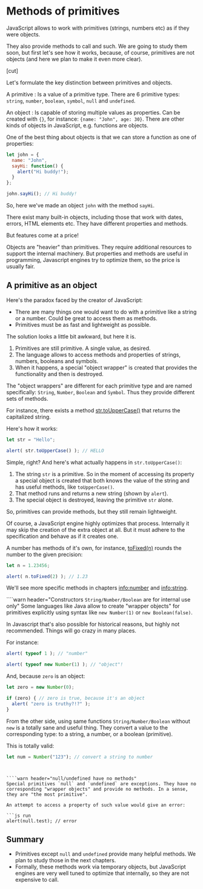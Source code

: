 # Methods of primitives

JavaScript allows to work with primitives (strings, numbers etc) as if they were objects.

They also provide methods to call and such. We are going to study them soon, but first let's see how it works, because, of course, primitives are not objects (and here we plan to make it even more clear).

[cut]

Let's formulate the key distinction between primitives and objects.

A primitive
: Is a value of a primitive type. There are 6 primitive types: `string`, `number`, `boolean`, `symbol`, `null` and `undefined`.

An object
: Is capable of storing multiple values as properties.
Can be created with `{}`, for instance: `{name: "John", age: 30}`. There are other kinds of objects in JavaScript, e.g. functions are objects.

One of the best thing about objects is that we can store a function as one of properties:

```js run
let john = {
  name: "John",
  sayHi: function() {
    alert("Hi buddy!");
  }
};

john.sayHi(); // Hi buddy!
```

So, here we've made an object `john` with the method `sayHi`.

There exist many built-in objects, including those that work with dates, errors, HTML elements etc. They have different properties and methods.

But features come at a price!

Objects are "heavier" than primitives. They require additional resources to support the internal machinery. But properties and methods are useful in programming, Javascript engines try to optimize them, so the price is usually fair.

## A primitive as an object

Here's the paradox faced by the creator of JavaScript:

- There are many things one would want to do with a primitive like a string or a number. Could be great to access them as methods.
- Primitives must be as fast and lightweight as possible.

The solution looks a little bit awkward, but here it is.

1. Primitives are still primitive. A single value, as desired.
2. The language allows to access methods and properties of strings, numbers, booleans and symbols.
3. When it happens, a special "object wrapper" is created that provides the functionality and then is destroyed.

The "object wrappers" are different for each primitive type and are named specifically: `String`, `Number`, `Boolean` and `Symbol`. Thus they provide different sets of methods.

For instance, there exists a method [str.toUpperCase()](https://developer.mozilla.org/en/docs/Web/JavaScript/Reference/Global_Objects/String/toUpperCase) that returns the capitalized string.

Here's how it works:

```js run
let str = "Hello";

alert( str.toUpperCase() ); // HELLO
```

Simple, right? And here's what actually happens in `str.toUpperCase()`:

1. The string `str` is a primitive. So in the moment of accessing its property a special object is created that both knows the value of the string and has useful methods, like `toUpperCase()`.
2. That method runs and returns a new string (shown by `alert`).
3. The special object is destroyed, leaving the primitive `str` alone.

So, primitives can provide methods, but they still remain lightweight.

Of course, a JavaScript engine highly optimizes that process. Internally it may skip the creation of the extra object at all. But it must adhere to the specification and behave as if it creates one.

A number has methods of it's own, for instance, [toFixed(n)](https://developer.mozilla.org/en-US/docs/Web/JavaScript/Reference/Global_Objects/Number/toFixed) rounds the number to the given precision:

```js run
let n = 1.23456;

alert( n.toFixed(2) ); // 1.23
```

We'll see more specific methods in chapters <info:number> and <info:string>.


````warn header="Constructors `String/Number/Boolean` are for internal use only"
Some languages like Java allow to create "wrapper objects" for primitives explicitly using syntax like `new Number(1)` or `new Boolean(false)`.

In Javascript that's also possible for historical reasons, but highly not recommended. Things will go crazy in many places.

For instance:

```js run
alert( typeof 1 ); // "number"

alert( typeof new Number(1) ); // "object"!
```

And, because `zero` is an object:

```js run
let zero = new Number(0);

if (zero) { // zero is true, because it's an object
  alert( "zero is truthy?!?" );
}
```

From the other side, using same functions `String/Number/Boolean` without `new` is a totally sane and useful thing. They convert a value to the corresponding type: to a string, a number, or a boolean (primitive).

This is totally valid:
```js
let num = Number("123"); // convert a string to number
```
````


````warn header="null/undefined have no methods"
Special primitives `null` and `undefined` are exceptions. They have no corresponding "wrapper objects" and provide no methods. In a sense, they are "the most primitive".

An attempt to access a property of such value would give an error:

```js run
alert(null.test); // error
````

## Summary

- Primitives except `null` and `undefined` provide many helpful methods. We plan to study those in the next chapters.
- Formally, these methods work via temporary objects, but JavaScript engines are very well tuned to optimize that internally, so they are not expensive to call.
